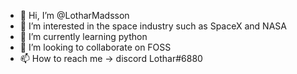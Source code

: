 - 👋 Hi, I’m @LotharMadsson
- 👀 I’m interested in the space industry such as SpaceX and NASA
- 🌱 I’m currently learning python
- 💞️ I’m looking to collaborate on FOSS
- 📫 How to reach me -> discord Lothar#6880
